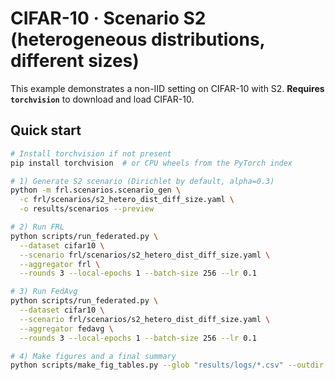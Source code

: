 # CIFAR-10 · Scenario S2 (heterogeneous distributions, different sizes)

This example demonstrates a non-IID setting on CIFAR-10 with S2.
**Requires `torchvision`** to download and load CIFAR-10.

## Quick start
```bash
# Install torchvision if not present
pip install torchvision  # or CPU wheels from the PyTorch index

# 1) Generate S2 scenario (Dirichlet by default, alpha=0.3)
python -m frl.scenarios.scenario_gen \
  -c frl/scenarios/s2_hetero_dist_diff_size.yaml \
  -o results/scenarios --preview

# 2) Run FRL
python scripts/run_federated.py \
  --dataset cifar10 \
  --scenario frl/scenarios/s2_hetero_dist_diff_size.yaml \
  --aggregator frl \
  --rounds 3 --local-epochs 1 --batch-size 256 --lr 0.1

# 3) Run FedAvg
python scripts/run_federated.py \
  --dataset cifar10 \
  --scenario frl/scenarios/s2_hetero_dist_diff_size.yaml \
  --aggregator fedavg \
  --rounds 3 --local-epochs 1 --batch-size 256 --lr 0.1

# 4) Make figures and a final summary
python scripts/make_fig_tables.py --glob "results/logs/*.csv" --outdir results/figures
